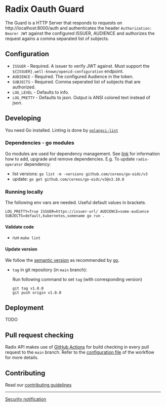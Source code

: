 # Radix Oauth Guard

The Guard is a HTTP Server that responds to requests on http://localhost:8000/auth and authenticates the header `Authorization: Bearer JWT` against the configured ISSUER, AUDIENCE and authorizes the request agains a comma separated list of subjects.

## Configuration

 - `ISSUER` - Required. A issuer to verify JWT against. Must support the `${ISSUER}.well-known/openid-configuration` endpoint.
 - `AUDIENCE` - Required. The configured Audience in the token.
 - `SUBJECTS` - Required. Comma seperated list of subjects that are authorized.
 - `LOG_LEVEL` - Defaults to info.  
 - `LOG_PRETTY` - Defaults to json. Output is ANSI colored text instead of json.

## Developing

You need Go installed. Linting is done by [`golangci-lint`](https://golangci-lint.run/)

### Dependencies - go modules

Go modules are used for dependency management. See [link](https://blog.golang.org/using-go-modules) for information how to add, upgrade and remove dependencies. E.g. To update `radix-operator` dependency:

- list versions: `go list -m -versions github.com/coreos/go-oidc/v3`
- update: `go get github.com/coreos/go-oidc/v3@v3.10.0`

### Running locally

The following env vars are needed. Useful default values in brackets.

```shell
LOG_PRETTY=True ISSUER=https://issuer-url/ AUDIENCE=some-audience SUBJECTS=default,kubernetes,somename go run .
```

#### Validate code

- run `make lint`

#### Update version
We follow the [semantic version](https://semver.org/) as recommended by [go](https://blog.golang.org/publishing-go-modules).

* `tag` in git repository (in `main` branch):

    Run following command to set `tag` (with corresponding version)
    ```
    git tag v1.0.0
    git push origin v1.0.0
    ```

## Deployment

TODO

## Pull request checking

Radix API makes use of [GitHub Actions](https://github.com/features/actions) for build checking in every pull request to the `main` branch. Refer to the [configuration file](.github/workflows/pr.yml) of the workflow for more details.

## Contributing

Read our [contributing guidelines](./CONTRIBUTING.md)

------------------

[Security notification](./SECURITY.md)
